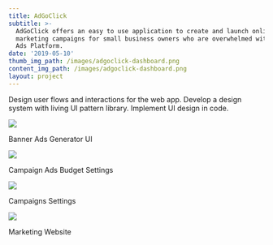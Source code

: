 ```yaml
---
title: AdGoClick
subtitle: >-
  AdGoClick offers an easy to use application to create and launch online
  marketing campaigns for small business owners who are overwhelmed with Google
  Ads Platform.
date: '2019-05-10'
thumb_img_path: /images/adgoclick-dashboard.png
content_img_path: /images/adgoclick-dashboard.png
layout: project
---
```

Design user flows and interactions for the web app. Develop a design system with living UI pattern library. Implement UI design in code.

![](/images/adgoclick-banner-generator.png)

Banner Ads Generator UI



![](/images/adgoclick-budget.png)

Campaign Ads Budget Settings



![](/images/adgoclick-campaigns.png)

Campaigns Settings



![](/images/adgoclick-home.jpeg)

Marketing Website
